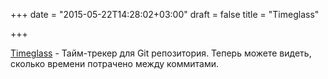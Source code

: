 +++
date = "2015-05-22T14:28:02+03:00"
draft = false
title = "Timeglass"

+++

<p><a href="https://github.com/timeglass/glass">Timeglass</a>&nbsp;- Тайм-трекер для Git репозитория. Теперь можете видеть, сколько времени потрачено между коммитами.</p>


